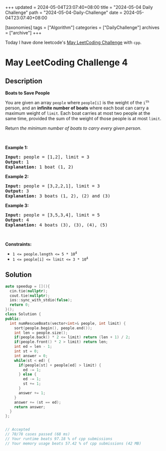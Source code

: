 +++
updated = 2024-05-04T23:07:40+08:00
title = "2024-05-04 Daily Challenge"
path = "2024-05-04-Daily-Challenge"
date = 2024-05-04T23:07:40+08:00

[taxonomies]
tags = ["Algorithm"]
categories = ["DailyChallenge"]
archives = ["archive"]
+++

Today I have done leetcode's [May LeetCoding Challenge](https://leetcode.com/problems/boats-to-save-people/) with `cpp`.

<!-- more -->

# May LeetCoding Challenge 4

## Description

**Boats to Save People**

<p>You are given an array <code>people</code> where <code>people[i]</code> is the weight of the <code>i<sup>th</sup></code> person, and an <strong>infinite number of boats</strong> where each boat can carry a maximum weight of <code>limit</code>. Each boat carries at most two people at the same time, provided the sum of the weight of those people is at most <code>limit</code>.</p>

<p>Return <em>the minimum number of boats to carry every given person</em>.</p>

<p>&nbsp;</p>
<p><strong class="example">Example 1:</strong></p>

<pre>
<strong>Input:</strong> people = [1,2], limit = 3
<strong>Output:</strong> 1
<strong>Explanation:</strong> 1 boat (1, 2)
</pre>

<p><strong class="example">Example 2:</strong></p>

<pre>
<strong>Input:</strong> people = [3,2,2,1], limit = 3
<strong>Output:</strong> 3
<strong>Explanation:</strong> 3 boats (1, 2), (2) and (3)
</pre>

<p><strong class="example">Example 3:</strong></p>

<pre>
<strong>Input:</strong> people = [3,5,3,4], limit = 5
<strong>Output:</strong> 4
<strong>Explanation:</strong> 4 boats (3), (3), (4), (5)
</pre>

<p>&nbsp;</p>
<p><strong>Constraints:</strong></p>

<ul>
	<li><code>1 &lt;= people.length &lt;= 5 * 10<sup>4</sup></code></li>
	<li><code>1 &lt;= people[i] &lt;= limit &lt;= 3 * 10<sup>4</sup></code></li>
</ul>


## Solution

``` cpp
auto speedup = [](){
  cin.tie(nullptr);
  cout.tie(nullptr);
  ios::sync_with_stdio(false);
  return 0;
}();
class Solution {
public:
  int numRescueBoats(vector<int>& people, int limit) {
    sort(people.begin(), people.end());
    int len = people.size();
    if(people.back() * 2 <= limit) return (len + 1) / 2;
    if(people.front() * 2 > limit) return len;
    int ed = len - 1;
    int st = 0;
    int answer = 0;
    while(st < ed) {
      if(people[st] + people[ed] > limit) {
        ed -= 1;
      } else {
        ed -= 1;
        st += 1;
      }
      answer += 1;
    }
    answer += (st == ed);
    return answer;
  }
};


// Accepted
// 78/78 cases passed (68 ms)
// Your runtime beats 97.18 % of cpp submissions
// Your memory usage beats 57.42 % of cpp submissions (42 MB)
```

